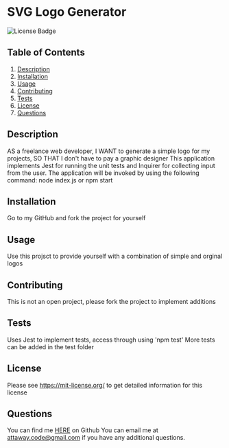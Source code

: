 # SVG Logo Generator
![License Badge](https://shields.io/badge/license-MIT-green)
## Table of Contents
1. [Description](#description)
2. [Installation](#installation)
3. [Usage](#usage)
4. [Contributing](#contributing)
5. [Tests](#tests)
6. [License](#license)
7. [Questions](#questions)

## Description
AS a freelance web developer, I WANT to generate a simple logo for my projects, SO THAT I don't have to pay a graphic designer
This application implements Jest for running the unit tests and Inquirer for collecting input from the user. The application will be invoked by using the following command:
node index.js or npm start
## Installation
Go to my GitHub and fork the project for yourself
## Usage
Use this projsct to provide yourself with a combination of simple and orginal logos
## Contributing
This is not an open project, please fork the project to implement additions
## Tests
Uses Jest to implement tests, access through using 'npm test' 
More tests can be added in the test folder 
## License
Please see https://mit-license.org/ to get detailed information for this license

## Questions
You can find me [HERE](https://github.com/Dev-attaway) on Github
You can email me at attaway.code@gmail.com if you have any additional questions.
